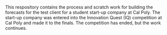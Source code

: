 This respository contains the process and scratch work for building the forecasts for the test client for a student start-up company at Cal Poly. The start-up company was entered into the Innovation Quest (IQ) competition at Cal Poly and made it to the finals. The competition has ended, but the work continues.
